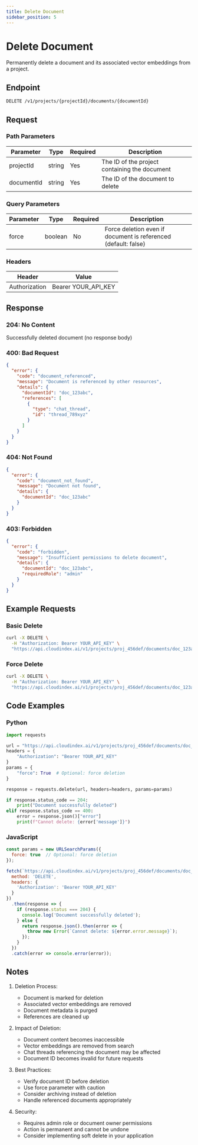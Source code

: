```yaml
---
title: Delete Document
sidebar_position: 5
---
```


# Delete Document

Permanently delete a document and its associated vector embeddings from a project.

## Endpoint

```bash
DELETE /v1/projects/{projectId}/documents/{documentId}
```

## Request

### Path Parameters

| Parameter | Type | Required | Description |
|-----------|------|----------|-------------|
| projectId | string | Yes | The ID of the project containing the document |
| documentId | string | Yes | The ID of the document to delete |

### Query Parameters

| Parameter | Type | Required | Description |
|-----------|------|----------|-------------|
| force | boolean | No | Force deletion even if document is referenced (default: false) |

### Headers

| Header | Value |
|--------|-------|
| Authorization | Bearer YOUR_API_KEY |

## Response

### 204: No Content

Successfully deleted document (no response body)

### 400: Bad Request

```json
{
  "error": {
    "code": "document_referenced",
    "message": "Document is referenced by other resources",
    "details": {
      "documentId": "doc_123abc",
      "references": [
        {
          "type": "chat_thread",
          "id": "thread_789xyz"
        }
      ]
    }
  }
}
```

### 404: Not Found

```json
{
  "error": {
    "code": "document_not_found",
    "message": "Document not found",
    "details": {
      "documentId": "doc_123abc"
    }
  }
}
```

### 403: Forbidden

```json
{
  "error": {
    "code": "forbidden",
    "message": "Insufficient permissions to delete document",
    "details": {
      "documentId": "doc_123abc",
      "requiredRole": "admin"
    }
  }
}
```

## Example Requests

### Basic Delete

```bash
curl -X DELETE \
  -H "Authorization: Bearer YOUR_API_KEY" \
  "https://api.cloudindex.ai/v1/projects/proj_456def/documents/doc_123abc"
```

### Force Delete

```bash
curl -X DELETE \
  -H "Authorization: Bearer YOUR_API_KEY" \
  "https://api.cloudindex.ai/v1/projects/proj_456def/documents/doc_123abc?force=true"
```

## Code Examples

### Python

```python
import requests

url = "https://api.cloudindex.ai/v1/projects/proj_456def/documents/doc_123abc"
headers = {
    "Authorization": "Bearer YOUR_API_KEY"
}
params = {
    "force": True  # Optional: force deletion
}

response = requests.delete(url, headers=headers, params=params)

if response.status_code == 204:
    print("Document successfully deleted")
elif response.status_code == 400:
    error = response.json()["error"]
    print(f"Cannot delete: {error['message']}")
```

### JavaScript

```javascript
const params = new URLSearchParams({
  force: true  // Optional: force deletion
});

fetch(`https://api.cloudindex.ai/v1/projects/proj_456def/documents/doc_123abc?${params}`, {
  method: 'DELETE',
  headers: {
    'Authorization': 'Bearer YOUR_API_KEY'
  }
})
  .then(response => {
    if (response.status === 204) {
      console.log('Document successfully deleted');
    } else {
      return response.json().then(error => {
        throw new Error(`Cannot delete: ${error.error.message}`);
      });
    }
  })
  .catch(error => console.error(error));
```

## Notes

1. Deletion Process:
   - Document is marked for deletion
   - Associated vector embeddings are removed
   - Document metadata is purged
   - References are cleaned up

2. Impact of Deletion:
   - Document content becomes inaccessible
   - Vector embeddings are removed from search
   - Chat threads referencing the document may be affected
   - Document ID becomes invalid for future requests

3. Best Practices:
   - Verify document ID before deletion
   - Use force parameter with caution
   - Consider archiving instead of deletion
   - Handle referenced documents appropriately

4. Security:
   - Requires admin role or document owner permissions
   - Action is permanent and cannot be undone
   - Consider implementing soft delete in your application
